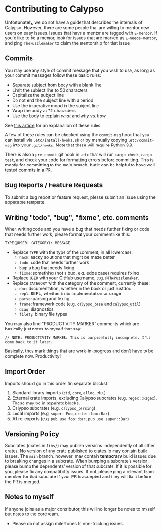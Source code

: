 # Contributing to Calypso

Unfortunately, we do not have a guide that describes the internals of Calypso. However, there are some people that are willing to mentor new users on easy issues. Issues that have a mentor are tagged with `E-mentor`. If you'd like to be a mentor, look for issues that are marked as `E-needs-mentor`, and ping `ThePuzzlemaker` to claim the mentorship for that issue.

## Commits

You may use any style of commit message that you wish to use, as long as your commit messages follow these basic rules:
- Separate subject from body with a blank line
- Limit the subject line to 50 characters
- Capitalize the subject line
- Do not end the subject line with a period
- Use the imperative mood in the subject line
- Wrap the body at 72 characters
- Use the body to explain *what* and *why* vs. *how*

See [this article](https://chris.beams.io/posts/git-commit/) for an explanation of these rules.

A few of these rules can be checked using the `commit-msg` hook that you can install via `.etc/install-hooks.sh` or by manually copying `.etc/commit-msg` into your `.git/hooks`. Note that these will require Python 3.8.

There is also a `pre-commit` git hook in `.etc` that will run `cargo check`, `cargo test`, and check your code for formatting errors before committing. This is mostly for committing to the main branch, but it can be helpful to have well-tested commits in a PR.

## Bug Reports / Feature Requests

To submit a bug report or feature request, please submit an issue using the applicable template.

## Writing "todo", "bug", "fixme", etc. comments

When writing code and you have a bug that needs further fixing or code that needs further work, please format your comment like this:
```
TYPE(@USER: CATEGORY): MESSAGE
```
- Replace `TYPE` with the type of the comment, in all lowercase:
  - `hack`:  hacky solutions that might be made better
  - `todo`:  code that needs further work
  - `bug`:   a bug that needs fixing
  - `fixme`: something (not a bug, e.g. edge case) requires fixing
- Replace `USER` with your GitHub username, e.g. `@ThePuzzlemaker`.
- Replace `CATEGORY` with the category of the comment, currently these:
  - `doc`: documentation, whether in the book or just rustdoc
  - `repl`: REPL, whether in its implementation or usage
  - `parse`: parsing and lexing
  - `frame`: framework code (e.g. `calypso_base` and `calypso_util`)
  - `diag`: diagnostics
  - `filety`: binary file types

You may also find "PRODUCTIVITY MARKER" comments which are basically just notes to myself that say:
```
// NOTE: PRODUCTIVITY MARKER: This is purposefully incomplete. I'll come back to it later.
```

Basically, they mark things that are work-in-progress and don't have to be complete now. Productivity!

## Import Order

Imports should go in this order (in separate blocks):
1. Standard library imports (`std`, `core`, `alloc`, etc.)
2. External crate imports, excluding Calypso subcrates (e.g. `regex::Regex`). These may be in separate blocks.
3. Calypso subcrates (e.g. `calypso_parsing`)
4. Local imports (e.g. `super::Foo`, `crate::foo::Bar`)
5. All re-exports (e.g. `pub use foo::bar`, `pub use super::Bar`)

## Versioning Policy

Subcrates (crates in `libs/`) may publish versions independently of all other crates.
No version of any crate published to crates.io may contain build issues. The `main`
branch, however, may contain **temporary** build issues due to breaking changes in a
subcrate. When bumping a subcrate's version, please bump the dependents' version of
that subcrate. If it is possible for you, please fix any compatibility issues. If
not, please ping a relevant team member for that subcrate if your PR is accepted
and they will fix it before the PR is merged.

## Notes to myself

If anyone joins as a major contributor, this will no longer be notes to myself
but notes to the core team.

- Please do not assign milestones to non-tracking issues.
